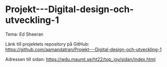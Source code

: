# Projekt---Digital-design-och-utveckling-1

Tema: Ed Sheeran

Länk till projektets repository på GitHub: https://github.com/aamandatran/Projekt---Digital-design-och-utveckling-1 

Adressen till sidan: https://wdu.maumt.se/ht22/top_joy/sidan/index.html 
